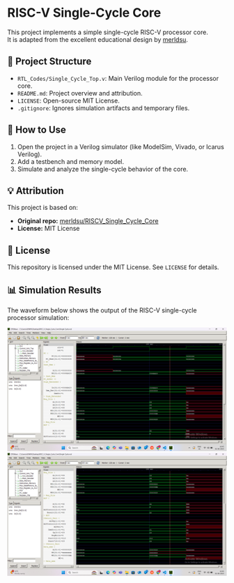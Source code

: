 # RISC-V Single-Cycle Core

This project implements a simple single-cycle RISC-V processor core.  
It is adapted from the excellent educational design by [merldsu](https://github.com/merldsu/RISCV_Single_Cycle_Core).

## 🔧 Project Structure

- `RTL_Codes/Single_Cycle_Top.v`: Main Verilog module for the processor core.
- `README.md`: Project overview and attribution.
- `LICENSE`: Open-source MIT License.
- `.gitignore`: Ignores simulation artifacts and temporary files.

## 📘 How to Use

1. Open the project in a Verilog simulator (like ModelSim, Vivado, or Icarus Verilog).
2. Add a testbench and memory model.
3. Simulate and analyze the single-cycle behavior of the core.

## 💡 Attribution

This project is based on:
- **Original repo:** [merldsu/RISCV_Single_Cycle_Core](https://github.com/merldsu/RISCV_Single_Cycle_Core)  
- **License:** MIT License

## 📄 License

This repository is licensed under the MIT License. See `LICENSE` for details.

## 📊 Simulation Results

The waveform below shows the output of the RISC-V single-cycle processor simulation:

![Waveform](Waveforms/Itype_1.png)
![Waveform](Waveforms/Itype_2.png)

